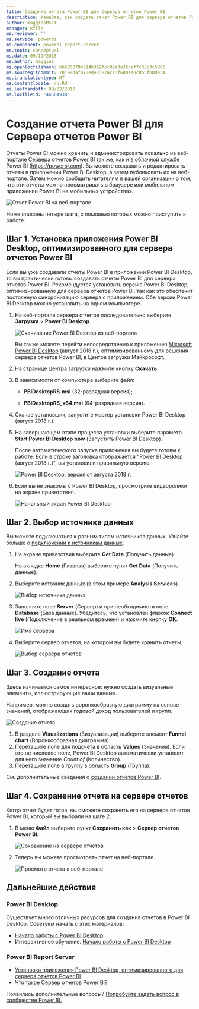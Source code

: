```yaml
---
title: Создание отчета Power BI для Сервера отчетов Power BI
description: Узнайте, как создать отчет Power BI для сервера отчетов Power BI за несколько простых шагов.
author: maggiesMSFT
manager: kfile
ms.reviewer: ''
ms.service: powerbi
ms.component: powerbi-report-server
ms.topic: conceptual
ms.date: 09/19/2018
ms.author: maggies
ms.openlocfilehash: bb6868784314b369fcc02e3a36caf7c82c3c5966
ms.sourcegitcommit: 70192daf070ede3382ac13f6001e0c8b5fb8d934
ms.translationtype: HT
ms.contentlocale: ru-RU
ms.lasthandoff: 09/22/2018
ms.locfileid: "46564930"
---
```

# <a name="create-a-power-bi-report-for-power-bi-report-server"></a>Создание отчета Power BI для Сервера отчетов Power BI
Отчеты Power BI можно хранить и администрировать локально на веб-портале Сервера отчетов Power BI так же, как и в облачной службе Power BI (https://powerbi.com). Вы можете создавать и редактировать отчеты в приложении Power BI Desktop, а затем публиковать их на веб-портале. Затем можно сообщить читателям в вашей организации о том, что эти отчеты можно просматривать в браузере или мобильном приложении Power BI на мобильных устройствах.

![Отчет Power BI на веб-портале](media/quickstart-create-powerbi-report/report-server-powerbi-report.png)

Ниже описаны четыре шага, с помощью которых можно приступить к работе.

## <a name="step-1-install-power-bi-desktop-optimized-for-power-bi-report-server"></a>Шаг 1. Установка приложения Power BI Desktop, оптимизированного для сервера отчетов Power BI

Если вы уже создавали отчеты Power BI в приложении Power BI Desktop, то вы практически готовы создавать отчеты Power BI для сервера отчетов Power BI. Рекомендуется установить версию Power BI Desktop, оптимизированную для сервера отчетов Power BI, так как это обеспечит постоянную синхронизацию сервера с приложением. Обе версии Power BI Desktop можно установить на одном компьютере.

1. На веб-портале сервера отчетов последовательно выберите **Загрузка** > **Power BI Desktop**.

    ![Скачивание Power BI Desktop из веб-портала](media/quickstart-create-powerbi-report/report-server-download-web-portal.png)

    Вы также можете перейти непосредственно к приложению [Microsoft Power BI Desktop](https://www.microsoft.com/en-us/download/details.aspx?id=57271) (август 2018 г.), оптимизированному для решения сервера отчетов Power BI, в Центре загрузки Майкрософт.

2. На странице Центра загрузки нажмите кнопку **Скачать**.

3. В зависимости от компьютера выберите файл:

    - **PBIDesktopRS.msi** (32-разрядная версия);

    - **PBIDesktopRS_x64.msi** (64-разрядная версия).

4. Скачав установщик, запустите мастер установки Power BI Desktop (август 2018 г.).

2. На завершающем этапе процесса установки выберите параметр **Start Power BI Desktop now** (Запустить Power BI Desktop).
   
    После автоматического запуска приложения вы будете готовы к работе. Если в строке заголовка отображается "Power BI Desktop (август 2018 г.)", вы установили правильную версию.

    ![Power BI Desktop, версия от августа 2018 г.](media/quickstart-create-powerbi-report/power-bi-report-server-desktop-august-2018.png)

3. Если вы не знакомы с Power BI Desktop, просмотрите видеоролики на экране приветствия.
   
    ![Начальный экран Power BI Desktop](media/quickstart-create-powerbi-report/report-server-powerbi-desktop-start.png)

## <a name="step-2-select-a-data-source"></a>Шаг 2. Выбор источника данных
Вы можете подключаться к разным типам источников данных. Узнайте больше о [подключении к источникам данных](connect-data-sources.md).

1. На экране приветствия выберите **Get Data** (Получить данные).
   
    На вкладке **Home** (Главная) выберите пункт **Get Data** (Получить данные).
2. Выберите источник данных (в этом примере **Analysis Services**).
   
    ![Выбор источника данных](media/quickstart-create-powerbi-report/report-server-get-data-ssas.png)
3. Заполните поле **Server** (Сервер) и при необходимости поле **Database** (База данных). Убедитесь, что установлен флажок **Connect live** (Подключение в реальном времени) и нажмите кнопку **ОK**.
   
    ![Имя сервера](media/quickstart-create-powerbi-report/report-server-ssas-server-name.png)
4. Выберите сервер отчетов, на котором вы будете хранить отчеты.
   
    ![Выбор сервера отчетов](media/quickstart-create-powerbi-report/report-server-select-server.png)

## <a name="step-3-design-your-report"></a>Шаг 3. Создание отчета
Здесь начинается самое интересное: нужно создать визуальные элементы, иллюстрирующие ваши данные.

Например, можно создать воронкообразную диаграмму на основе значений, отображающих годовой доход пользователей и групп.

![Создание отчета](media/quickstart-create-powerbi-report/report-server-create-funnel.png)

1. В разделе **Visualizations** (Визуализации) выберите элемент **Funnel chart** (Воронкообразная диаграмма).
2. Перетащите поле для подсчета в область **Values** (Значения). Если это не числовое поле, Power BI Desktop автоматически установит для него значение *Count of* (Количество).
3. Перетащите поле в группу в область **Group** (Группа).

См. дополнительные сведения о [создании отчетов Power BI](../desktop-report-view.md).

## <a name="step-4-save-your-report-to-the-report-server"></a>Шаг 4. Сохранение отчета на сервере отчетов
Когда отчет будет готов, вы сможете сохранить его на сервере отчетов Power BI, который вы выбрали на шаге 2.

1. В меню **Файл** выберите пункт **Сохранить как** > **Сервер отчетов Power BI**.
   
    ![Сохранение на сервере отчетов](media/quickstart-create-powerbi-report/report-server-save-as-powerbi-report-server.png)
2. Теперь вы можете просмотреть отчет на веб-портале.
   
    ![Просмотр отчета в веб-портале](media/quickstart-create-powerbi-report/report-server-powerbi-report.png)

## <a name="next-steps"></a>Дальнейшие действия
### <a name="power-bi-desktop"></a>Power BI Desktop
Существует много отличных ресурсов для создания отчетов в Power BI Desktop. Советуем начать с этих материалов:

* [Начало работы с Power BI Desktop](../desktop-getting-started.md)
* Интерактивное обучение. [Начало работы с Power BI Desktop](../guided-learning/gettingdata.yml?tutorial-step=2)

### <a name="power-bi-report-server"></a>Power BI Report Server
* [Установка приложения Power BI Desktop, оптимизированного для сервера отчетов Power BI](install-powerbi-desktop.md)  
* [Что такое Сервер отчетов Power BI?](get-started.md)  

Появились дополнительные вопросы? [Попробуйте задать вопрос в сообществе Power BI.](https://community.powerbi.com/)
